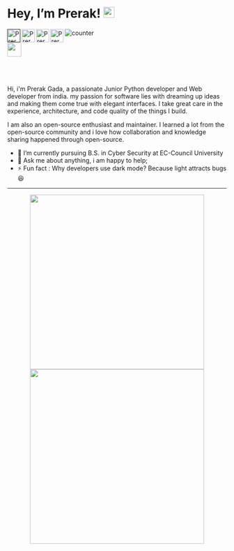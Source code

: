 <!-- **PrerakGada/PrerakGada** is a ✨ _special_ ✨ repository because its `README.md` (this file) appears on your GitHub profile.-->

<h1> Hey, I’m Prerak! <a href="https://PrerakGada.github.io/"><img src="https://media.giphy.com/media/hvRJCLFzcasrR4ia7z/giphy.gif" width="25px"></a></h1>
  
<a href="">
  <img align="left" alt="Prerak | Discord" width="30" src="https://raw.githubusercontent.com/peterthehan/peterthehan/master/assets/discord.svg" />
</a>
<a href="https://twitter.com/prerak_gada">
  <img align="left" alt="Prerak | Twitter" width="30" src="https://raw.githubusercontent.com/peterthehan/peterthehan/master/assets/twitter.svg" />
</a>
<a href="https://www.linkedin.com/in/prerak-gada-54a986199/">
  <img align="left" alt="Prerak | LinkedIN" width="30" src="https://raw.githubusercontent.com/peterthehan/peterthehan/master/assets/linkedin.svg" />
</a>
<a href="https://instagram.com/prerak_gada">
  <img align="left" alt="Prerak | Instagram" width="30" src="https://user-images.githubusercontent.com/83356501/129452050-d0157287-2350-4999-95b9-ea9e8a27639b.png" />
</a>


![counter](https://enn1fxhjqs0lr2a.m.pipedream.net)

<img src="https://profile-counter.glitch.me/PrerakGada/count.svg" height=32 />

<br>
<br>
<!-- <span>&nbsp &nbsp &nbsp &nbsp &nbsp &nbsp  <a href="https://jhenilparihar.github.io/resume-website/"> <img src="https://dabuttonfactory.com/button.png?t=Check+Out+My+Website&f=Open+Sans-Bold&ts=18&tc=c9d1d9&hp=70&vp=12&c=10&bgt=unicolored&bgc=21262d&bs=1&bc=666" /></a></span> -->

<br>
<br>

<!-- <a href="https://PrerakGada.github.io/resume-website/">Check Out My Website</a> -->

Hi, i'm Prerak Gada, a passionate <!--self-taught--> Junior Python developer and Web developer from india. my passion for software lies with dreaming up ideas and making them come true with elegant interfaces. I take great care in the experience, architecture, and code quality of the things I build.

<a href="https://jhenilparihar.github.io/resume-website/">
<!-- <img align="right" alt="GIF" src="https://cdn.dribbble.com/users/2131993/screenshots/4948736/thoughtworks-gif_dribbble.gif" width="370" height="270" /> -->
</a>

I am also an open-source enthusiast and maintainer. I learned a lot from the open-source community and i love how collaboration and knowledge sharing happened through open-source.

<ul>
<li> 🌱 I’m currently pursuing B.S. in Cyber Security at EC-Council University </li>
<!-- <li> 💼 any freelance work? do reach, <a href="mailto:prerakgada07@gmail.com">email</a></li> -->
<li> 💬 Ask me about anything, i am happy to help; </li>
<li> ⚡ Fun fact : Why developers use dark mode? Because light attracts bugs 😆</li>
</ul>

<p>
  <hr>
<p>
<p align="center">
  <a href="https://PrerakGada.github.io/">
  <img width="400" src="https://github-readme-stats.vercel.app/api?username=PrerakGada&show_icons=true&theme=tokyonight" />
  <img width="400" src="https://github-readme-streak-stats.herokuapp.com/?user=PrerakGada&theme=tokyonight" />
  </a>
</p>

</a>
